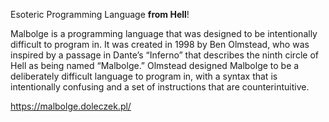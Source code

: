 Esoteric Programming Language **from Hell**!

Malbolge is a programming language that was designed to be intentionally difficult to program in. It was created in 1998 by Ben Olmstead, who was inspired by a passage in Dante’s “Inferno” that describes the ninth circle of Hell as being named “Malbolge.” Olmstead designed Malbolge to be a deliberately difficult language to program in, with a syntax that is intentionally confusing and a set of instructions that are counterintuitive.

https://malbolge.doleczek.pl/